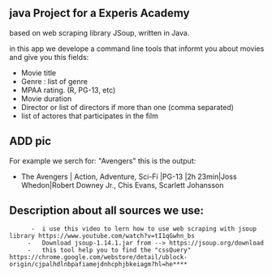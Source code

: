 ## java Project for a Experis Academy 

based on web scraping library JSoup, written in Java. 

in this app we develope a command line tools that informt you about movies and give you this fields:

- Movie title 
- Genre : list of genre
- MPAA rating. (R, PG-13, etc)
- Movie duration
- Director or list of directors if more than one (comma separated)
- list of actores that participates in the film

## ADD pic
 For example we serch for: "Avengers"
this is the output:    
- The Avengers | Action, Adventure, Sci-Fi |PG-13 |2h 23min|Joss Whedon|Robert Downey Jr., Chis Evans, Scarlett Johansson


## Description about all sources we use:

          -  i use this video to lern how to use web scraping with jsoup library https://www.youtube.com/watch?v=tI1qGwhn_bs 
         -   Download jsoup-1.14.1.jar from --> https://jsoup.org/download 
         -   this tool help you to find the "cssQuery"     https://chrome.google.com/webstore/detail/ublock-origin/cjpalhdlnbpafiamejdnhcphjbkeiagm?hl=he****
          





